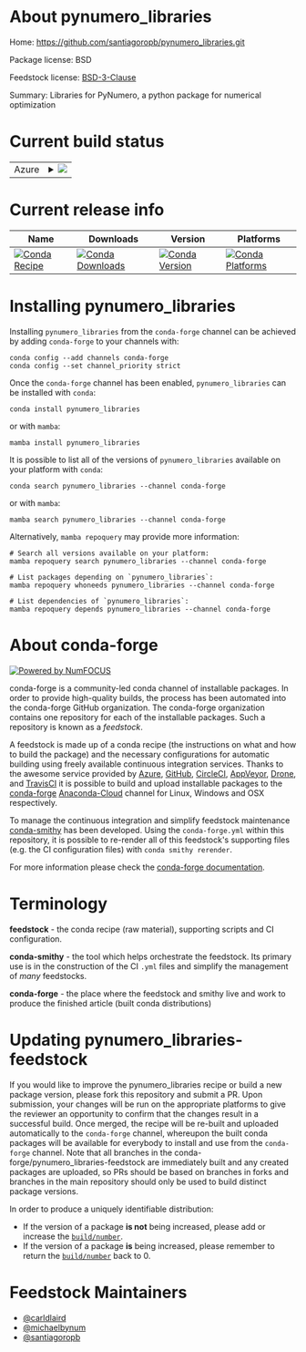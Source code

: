 About pynumero_libraries
========================

Home: https://github.com/santiagoropb/pynumero_libraries.git

Package license: BSD

Feedstock license: [BSD-3-Clause](https://github.com/conda-forge/pynumero_libraries-feedstock/blob/main/LICENSE.txt)

Summary: Libraries for PyNumero, a python package for numerical optimization

Current build status
====================


<table>
    
  <tr>
    <td>Azure</td>
    <td>
      <details>
        <summary>
          <a href="https://dev.azure.com/conda-forge/feedstock-builds/_build/latest?definitionId=902&branchName=main">
            <img src="https://dev.azure.com/conda-forge/feedstock-builds/_apis/build/status/pynumero_libraries-feedstock?branchName=main">
          </a>
        </summary>
        <table>
          <thead><tr><th>Variant</th><th>Status</th></tr></thead>
          <tbody><tr>
              <td>linux_64_numpy1.20python3.8.____cpython</td>
              <td>
                <a href="https://dev.azure.com/conda-forge/feedstock-builds/_build/latest?definitionId=902&branchName=main">
                  <img src="https://dev.azure.com/conda-forge/feedstock-builds/_apis/build/status/pynumero_libraries-feedstock?branchName=main&jobName=linux&configuration=linux%20linux_64_numpy1.20python3.8.____cpython" alt="variant">
                </a>
              </td>
            </tr><tr>
              <td>linux_64_numpy1.20python3.9.____cpython</td>
              <td>
                <a href="https://dev.azure.com/conda-forge/feedstock-builds/_build/latest?definitionId=902&branchName=main">
                  <img src="https://dev.azure.com/conda-forge/feedstock-builds/_apis/build/status/pynumero_libraries-feedstock?branchName=main&jobName=linux&configuration=linux%20linux_64_numpy1.20python3.9.____cpython" alt="variant">
                </a>
              </td>
            </tr><tr>
              <td>linux_64_numpy1.21python3.10.____cpython</td>
              <td>
                <a href="https://dev.azure.com/conda-forge/feedstock-builds/_build/latest?definitionId=902&branchName=main">
                  <img src="https://dev.azure.com/conda-forge/feedstock-builds/_apis/build/status/pynumero_libraries-feedstock?branchName=main&jobName=linux&configuration=linux%20linux_64_numpy1.21python3.10.____cpython" alt="variant">
                </a>
              </td>
            </tr><tr>
              <td>linux_64_numpy1.23python3.11.____cpython</td>
              <td>
                <a href="https://dev.azure.com/conda-forge/feedstock-builds/_build/latest?definitionId=902&branchName=main">
                  <img src="https://dev.azure.com/conda-forge/feedstock-builds/_apis/build/status/pynumero_libraries-feedstock?branchName=main&jobName=linux&configuration=linux%20linux_64_numpy1.23python3.11.____cpython" alt="variant">
                </a>
              </td>
            </tr><tr>
              <td>osx_64_numpy1.20python3.8.____cpython</td>
              <td>
                <a href="https://dev.azure.com/conda-forge/feedstock-builds/_build/latest?definitionId=902&branchName=main">
                  <img src="https://dev.azure.com/conda-forge/feedstock-builds/_apis/build/status/pynumero_libraries-feedstock?branchName=main&jobName=osx&configuration=osx%20osx_64_numpy1.20python3.8.____cpython" alt="variant">
                </a>
              </td>
            </tr><tr>
              <td>osx_64_numpy1.20python3.9.____cpython</td>
              <td>
                <a href="https://dev.azure.com/conda-forge/feedstock-builds/_build/latest?definitionId=902&branchName=main">
                  <img src="https://dev.azure.com/conda-forge/feedstock-builds/_apis/build/status/pynumero_libraries-feedstock?branchName=main&jobName=osx&configuration=osx%20osx_64_numpy1.20python3.9.____cpython" alt="variant">
                </a>
              </td>
            </tr><tr>
              <td>osx_64_numpy1.21python3.10.____cpython</td>
              <td>
                <a href="https://dev.azure.com/conda-forge/feedstock-builds/_build/latest?definitionId=902&branchName=main">
                  <img src="https://dev.azure.com/conda-forge/feedstock-builds/_apis/build/status/pynumero_libraries-feedstock?branchName=main&jobName=osx&configuration=osx%20osx_64_numpy1.21python3.10.____cpython" alt="variant">
                </a>
              </td>
            </tr><tr>
              <td>osx_64_numpy1.23python3.11.____cpython</td>
              <td>
                <a href="https://dev.azure.com/conda-forge/feedstock-builds/_build/latest?definitionId=902&branchName=main">
                  <img src="https://dev.azure.com/conda-forge/feedstock-builds/_apis/build/status/pynumero_libraries-feedstock?branchName=main&jobName=osx&configuration=osx%20osx_64_numpy1.23python3.11.____cpython" alt="variant">
                </a>
              </td>
            </tr><tr>
              <td>win_64_numpy1.20python3.8.____cpython</td>
              <td>
                <a href="https://dev.azure.com/conda-forge/feedstock-builds/_build/latest?definitionId=902&branchName=main">
                  <img src="https://dev.azure.com/conda-forge/feedstock-builds/_apis/build/status/pynumero_libraries-feedstock?branchName=main&jobName=win&configuration=win%20win_64_numpy1.20python3.8.____cpython" alt="variant">
                </a>
              </td>
            </tr><tr>
              <td>win_64_numpy1.20python3.9.____cpython</td>
              <td>
                <a href="https://dev.azure.com/conda-forge/feedstock-builds/_build/latest?definitionId=902&branchName=main">
                  <img src="https://dev.azure.com/conda-forge/feedstock-builds/_apis/build/status/pynumero_libraries-feedstock?branchName=main&jobName=win&configuration=win%20win_64_numpy1.20python3.9.____cpython" alt="variant">
                </a>
              </td>
            </tr><tr>
              <td>win_64_numpy1.21python3.10.____cpython</td>
              <td>
                <a href="https://dev.azure.com/conda-forge/feedstock-builds/_build/latest?definitionId=902&branchName=main">
                  <img src="https://dev.azure.com/conda-forge/feedstock-builds/_apis/build/status/pynumero_libraries-feedstock?branchName=main&jobName=win&configuration=win%20win_64_numpy1.21python3.10.____cpython" alt="variant">
                </a>
              </td>
            </tr><tr>
              <td>win_64_numpy1.23python3.11.____cpython</td>
              <td>
                <a href="https://dev.azure.com/conda-forge/feedstock-builds/_build/latest?definitionId=902&branchName=main">
                  <img src="https://dev.azure.com/conda-forge/feedstock-builds/_apis/build/status/pynumero_libraries-feedstock?branchName=main&jobName=win&configuration=win%20win_64_numpy1.23python3.11.____cpython" alt="variant">
                </a>
              </td>
            </tr>
          </tbody>
        </table>
      </details>
    </td>
  </tr>
</table>

Current release info
====================

| Name | Downloads | Version | Platforms |
| --- | --- | --- | --- |
| [![Conda Recipe](https://img.shields.io/badge/recipe-pynumero_libraries-green.svg)](https://anaconda.org/conda-forge/pynumero_libraries) | [![Conda Downloads](https://img.shields.io/conda/dn/conda-forge/pynumero_libraries.svg)](https://anaconda.org/conda-forge/pynumero_libraries) | [![Conda Version](https://img.shields.io/conda/vn/conda-forge/pynumero_libraries.svg)](https://anaconda.org/conda-forge/pynumero_libraries) | [![Conda Platforms](https://img.shields.io/conda/pn/conda-forge/pynumero_libraries.svg)](https://anaconda.org/conda-forge/pynumero_libraries) |

Installing pynumero_libraries
=============================

Installing `pynumero_libraries` from the `conda-forge` channel can be achieved by adding `conda-forge` to your channels with:

```
conda config --add channels conda-forge
conda config --set channel_priority strict
```

Once the `conda-forge` channel has been enabled, `pynumero_libraries` can be installed with `conda`:

```
conda install pynumero_libraries
```

or with `mamba`:

```
mamba install pynumero_libraries
```

It is possible to list all of the versions of `pynumero_libraries` available on your platform with `conda`:

```
conda search pynumero_libraries --channel conda-forge
```

or with `mamba`:

```
mamba search pynumero_libraries --channel conda-forge
```

Alternatively, `mamba repoquery` may provide more information:

```
# Search all versions available on your platform:
mamba repoquery search pynumero_libraries --channel conda-forge

# List packages depending on `pynumero_libraries`:
mamba repoquery whoneeds pynumero_libraries --channel conda-forge

# List dependencies of `pynumero_libraries`:
mamba repoquery depends pynumero_libraries --channel conda-forge
```


About conda-forge
=================

[![Powered by
NumFOCUS](https://img.shields.io/badge/powered%20by-NumFOCUS-orange.svg?style=flat&colorA=E1523D&colorB=007D8A)](https://numfocus.org)

conda-forge is a community-led conda channel of installable packages.
In order to provide high-quality builds, the process has been automated into the
conda-forge GitHub organization. The conda-forge organization contains one repository
for each of the installable packages. Such a repository is known as a *feedstock*.

A feedstock is made up of a conda recipe (the instructions on what and how to build
the package) and the necessary configurations for automatic building using freely
available continuous integration services. Thanks to the awesome service provided by
[Azure](https://azure.microsoft.com/en-us/services/devops/), [GitHub](https://github.com/),
[CircleCI](https://circleci.com/), [AppVeyor](https://www.appveyor.com/),
[Drone](https://cloud.drone.io/welcome), and [TravisCI](https://travis-ci.com/)
it is possible to build and upload installable packages to the
[conda-forge](https://anaconda.org/conda-forge) [Anaconda-Cloud](https://anaconda.org/)
channel for Linux, Windows and OSX respectively.

To manage the continuous integration and simplify feedstock maintenance
[conda-smithy](https://github.com/conda-forge/conda-smithy) has been developed.
Using the ``conda-forge.yml`` within this repository, it is possible to re-render all of
this feedstock's supporting files (e.g. the CI configuration files) with ``conda smithy rerender``.

For more information please check the [conda-forge documentation](https://conda-forge.org/docs/).

Terminology
===========

**feedstock** - the conda recipe (raw material), supporting scripts and CI configuration.

**conda-smithy** - the tool which helps orchestrate the feedstock.
                   Its primary use is in the construction of the CI ``.yml`` files
                   and simplify the management of *many* feedstocks.

**conda-forge** - the place where the feedstock and smithy live and work to
                  produce the finished article (built conda distributions)


Updating pynumero_libraries-feedstock
=====================================

If you would like to improve the pynumero_libraries recipe or build a new
package version, please fork this repository and submit a PR. Upon submission,
your changes will be run on the appropriate platforms to give the reviewer an
opportunity to confirm that the changes result in a successful build. Once
merged, the recipe will be re-built and uploaded automatically to the
`conda-forge` channel, whereupon the built conda packages will be available for
everybody to install and use from the `conda-forge` channel.
Note that all branches in the conda-forge/pynumero_libraries-feedstock are
immediately built and any created packages are uploaded, so PRs should be based
on branches in forks and branches in the main repository should only be used to
build distinct package versions.

In order to produce a uniquely identifiable distribution:
 * If the version of a package **is not** being increased, please add or increase
   the [``build/number``](https://docs.conda.io/projects/conda-build/en/latest/resources/define-metadata.html#build-number-and-string).
 * If the version of a package **is** being increased, please remember to return
   the [``build/number``](https://docs.conda.io/projects/conda-build/en/latest/resources/define-metadata.html#build-number-and-string)
   back to 0.

Feedstock Maintainers
=====================

* [@carldlaird](https://github.com/carldlaird/)
* [@michaelbynum](https://github.com/michaelbynum/)
* [@santiagoropb](https://github.com/santiagoropb/)

